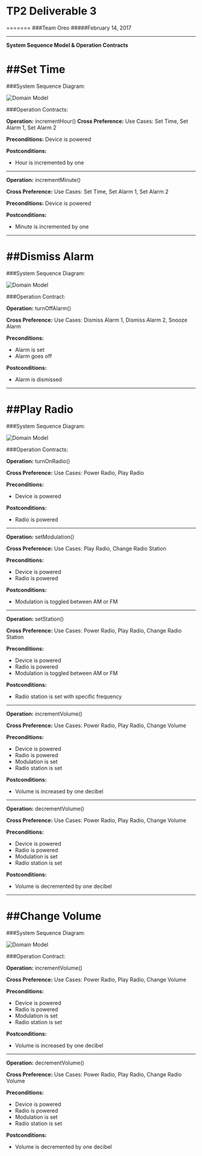 #  TP2 Deliverable 3
=======
###Team Oreo
#####February 14, 2017

---

**System Sequence Model & Operation Contracts**

##**Set Time**
=======

###System Sequence Diagram:

![Domain Model](/Images/SSD_SetTime.jpg)

###Operation Contracts:

**Operation:** incrementHour()
**Cross Preference:** Use Cases: Set Time, Set Alarm 1, Set Alarm 2

**Preconditions:** Device is powered

**Postconditions:**
* Hour is incremented by one

----

**Operation:** incrementMinute()

**Cross Preference:** Use Cases: Set Time, Set Alarm 1, Set Alarm 2

**Preconditions:** Device is powered

**Postconditions:**
* Minute is incremented by one

---

##**Dismiss Alarm**
=======

###System Sequence Diagram:

![Domain Model](/Images/SSD_DismissAlarm.jpg)


###Operation Contract:

**Operation:** turnOffAlarm()

**Cross Preference:** Use Cases: Dismiss Alarm 1, Dismiss Alarm 2, Snooze Alarm

**Preconditions:**
* Alarm is set
* Alarm goes off

**Postconditions:**
* Alarm is dismissed

---

##**Play Radio**
=======

###System Sequence Diagram:

![Domain Model](/Images/SSD_PlayRadio.jpg)


###Operation Contracts:

**Operation:** turnOnRadio()

**Cross Preference:** Use Cases: Power Radio, Play Radio

**Preconditions:**
* Device is powered

**Postconditions:**
* Radio is powered


---

**Operation:** setModulation()

**Cross Preference:** Use Cases: Play Radio, Change Radio Station

**Preconditions:**
* Device is powered
* Radio is powered

**Postconditions:**
* Modulation is toggled between AM or FM

---


**Operation:** setStation()

**Cross Preference:** Use Cases: Power Radio, Play Radio, Change Radio Station

**Preconditions:**
* Device is powered
* Radio is powered
* Modulation is toggled between AM or FM

**Postconditions:**
* Radio station is set with specific frequency


---

**Operation:** incrementVolume()

**Cross Preference:** Use Cases: Power Radio, Play Radio, Change Volume

**Preconditions:**
* Device is powered
* Radio is powered
* Modulation is set
* Radio station is set

**Postconditions:**
* Volume is increased by one decibel


---

**Operation:** decrementVolume()

**Cross Preference:** Use Cases: Power Radio, Play Radio, Change Volume

**Preconditions:**
* Device is powered
* Radio is powered
* Modulation is set
* Radio station is set

**Postconditions:**
* Volume is decremented by one decibel


---

##**Change Volume**
=======
###System Sequence Diagram:

![Domain Model](/Images/SSD_ChangeRadioVolume.jpg)


###Operation Contract:

**Operation:** incrementVolume()

**Cross Preference:** Use Cases: Power Radio, Play Radio, Change Volume

**Preconditions:**
* Device is powered
* Radio is powered
* Modulation is set
* Radio station is set

**Postconditions:**
* Volume is increased by one decibel


---

**Operation:** decrementVolume()

**Cross Preference:** Use Cases: Power Radio, Play Radio, Change Radio Volume

**Preconditions:**
* Device is powered
* Radio is powered
* Modulation is set
* Radio station is set

**Postconditions:**
* Volume is decremented by one decibel
